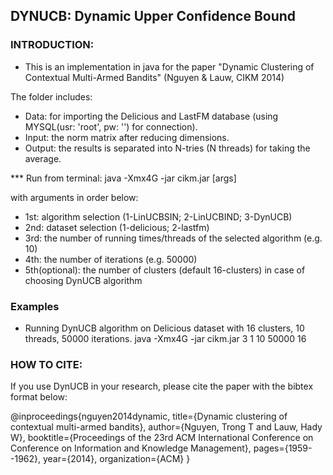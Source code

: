 DYNUCB: Dynamic Upper Confidence Bound
--------------------------------------

### INTRODUCTION: 

- This is an implementation in java for the paper "Dynamic Clustering of Contextual Multi-Armed Bandits" (Nguyen & Lauw, CIKM 2014)


The folder includes:
- Data: for importing the Delicious and LastFM database (using MYSQL(usr: 'root', pw: '') for connection).
- Input: the norm matrix after reducing dimensions.
- Output: the results is separated into N-tries (N threads) for taking the average.


*** Run from terminal:
java -Xmx4G -jar cikm.jar [args]

with arguments in order below:
- 1st: algorithm selection (1-LinUCBSIN; 2-LinUCBIND; 3-DynUCB)
- 2nd: dataset selection (1-delicious; 2-lastfm)
- 3rd: the number of running times/threads of the selected algorithm (e.g. 10)
- 4th: the number of iterations (e.g. 50000)
- 5th(optional): the number of clusters (default 16-clusters) in case of choosing DynUCB algorithm


### Examples
- Running DynUCB algorithm on Delicious dataset with 16 clusters, 10 threads, 50000 iterations.
java -Xmx4G -jar cikm.jar 3 1 10 50000 16


### HOW TO CITE:

If you use DynUCB in your research, please cite the paper with the bibtex format below:

@inproceedings{nguyen2014dynamic,
  title={Dynamic clustering of contextual multi-armed bandits},
  author={Nguyen, Trong T and Lauw, Hady W},
  booktitle={Proceedings of the 23rd ACM International Conference on Conference on Information and Knowledge Management},
  pages={1959--1962},
  year={2014},
  organization={ACM}
}
